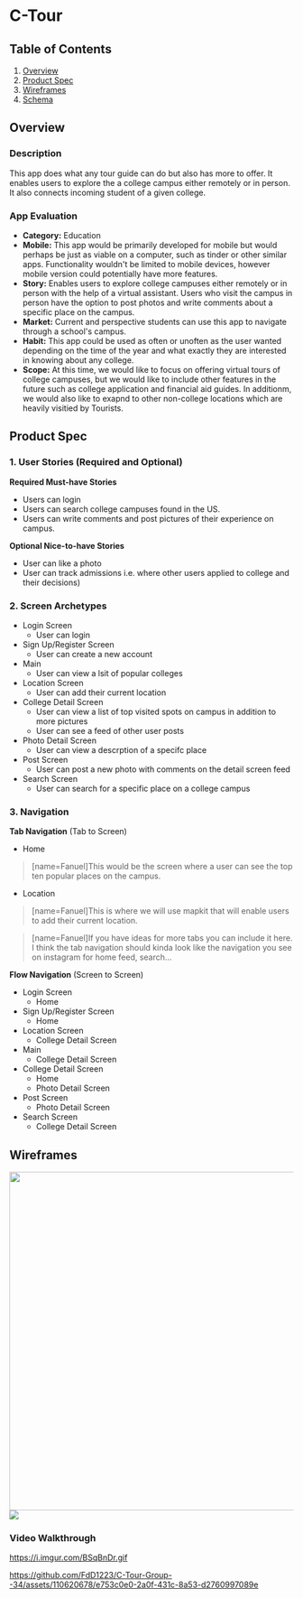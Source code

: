 
# C-Tour

## Table of Contents
1. [Overview](#Overview)
1. [Product Spec](#Product-Spec)
1. [Wireframes](#Wireframes)
2. [Schema](#Schema)

## Overview
### Description
This app does what any tour guide can do but also has more to offer. It enables users to explore the a college campus either remotely or in person. It also connects incoming student of a given college. 

### App Evaluation
- **Category:** Education 
- **Mobile:** This app would be primarily developed for mobile but would perhaps be just as viable on a computer, such as tinder or other similar apps. Functionality wouldn't be limited to mobile devices, however mobile version could potentially have more features.
- **Story:** Enables users to explore college campuses either remotely or in person with the help of a virtual assistant. Users who visit the campus in person have the option to post photos and write comments about a specific place on the campus. 
- **Market:** Current and perspective students can use this app to navigate through a school's campus.
- **Habit:** This app could be used as often or unoften as the user wanted depending on the time of the year and what exactly they are interested in knowing about any college.
- **Scope:** At this time, we would like to focus on offering virtual tours of college campuses, but we would like to include other features in the future such as college application and financial aid guides. In additionm, we would also like to exapnd to other non-college locations which are heavily visitied by Tourists. 

## Product Spec

### 1. User Stories (Required and Optional)

**Required Must-have Stories**

* Users can login
* Users can search college campuses found in the US.
* Users can write comments and post pictures of their experience on campus.

**Optional Nice-to-have Stories**

* User can like a photo
* User can track admissions i.e. where other users applied to college and their decisions)


### 2. Screen Archetypes

* Login Screen
    * User can login
* Sign Up/Register Screen
   * User can create a new account
* Main  
    * User can view a lsit of popular colleges
* Location Screen 
    * User can add their current location 
* College Detail Screen 
    * User can view a list of top visited spots on campus in addition to more pictures 
    * User can see a feed of other user posts 
* Photo Detail Screen
    * User can view a descrption of a specifc place 
* Post Screen
   * User can post a new photo with comments on the detail screen feed
* Search Screen
    * User can search for a specific place on a college campus

### 3. Navigation

**Tab Navigation** (Tab to Screen)

* Home
> [name=Fanuel]This would be the screen where a user can see the top ten popular places on the campus.
* Location
> [name=Fanuel]This is where we will use mapkit that will enable users to add their current location.


> [name=Fanuel]If you have ideas for more tabs you can include it here. I think the tab navigation should kinda look like the navigation you see on instagram for home feed, search... 

**Flow Navigation** (Screen to Screen)

* Login Screen
   * Home
* Sign Up/Register Screen
   * Home
* Location Screen 
    * College Detail Screen
* Main
   * College Detail Screen
* College Detail Screen
   * Home
   * Photo Detail Screen
* Post Screen
   * Photo Detail Screen
* Search Screen
   * College Detail Screen


## Wireframes

<img src="YOUR_WIREFRAME_IMAGE_URL" width=600> ![](https://i.imgur.com/ZXRO1MW.jpg)


### Video Walkthrough

<!-- <width=100> ![ ](https://i.imgur.com/mlXscyZ.gif) -->

https://i.imgur.com/BSqBnDr.gif


https://github.com/FdD1223/C-Tour-Group--34/assets/110620678/e753c0e0-2a0f-431c-8a53-d2760997089e

